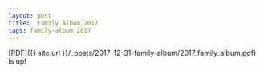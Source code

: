 ```yaml
---
layout: post
title:  Family Album 2017
tags: family-album 2017
---
```


[PDF]({{ site.url }}/_posts/2017-12-31-family-album/2017_family_album.pdf) is up!